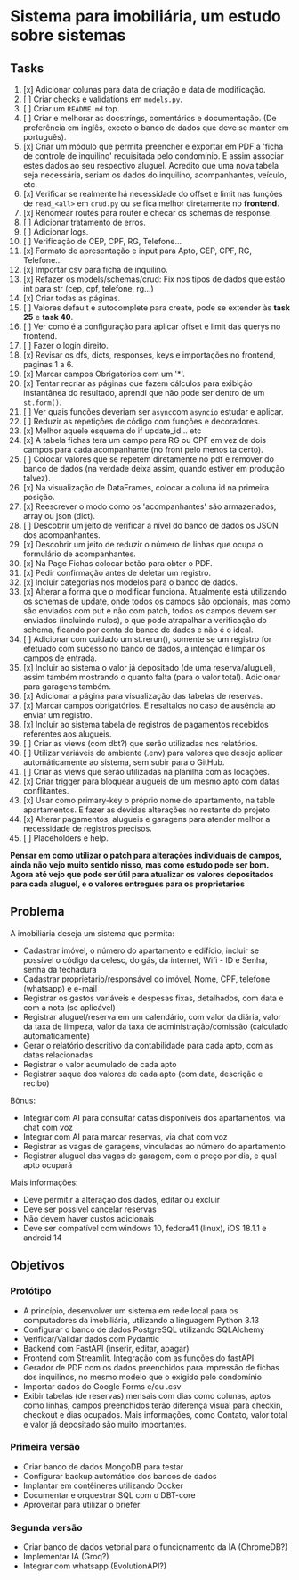 # Sistema para imobiliária, um estudo sobre sistemas

## Tasks

1. [x] Adicionar colunas para data de criação e data de modificação.
2. [ ] Criar checks e validations em `models.py`.
3. [ ] Criar um `README.md` top.
4. [ ] Criar e melhorar as docstrings, comentários e documentação. (De preferência em inglês, exceto o banco de dados que deve se manter em português).
5. [x] Criar um módulo que permita preencher e exportar em PDF a 'ficha de controle de inquilino' requisitada pelo condomínio. E assim associar estes dados ao seu respectivo aluguel. Acredito que uma nova tabela seja necessária, seriam os dados do inquilino, acompanhantes, veículo, etc.
6. [x] Verificar se realmente há necessidade do offset e limit nas funções de `read_<all>` em `crud.py` ou se fica melhor diretamente no **frontend**.
7. [x] Renomear routes para router e checar os schemas de response.
8. [ ] Adicionar tratamento de erros.
9. [ ] Adicionar logs.
10. [ ] Verificação de CEP, CPF, RG, Telefone...
11. [x] Formato de apresentação e input para Apto, CEP, CPF, RG, Telefone...
12. [x] Importar csv para ficha de inquilino.
13. [x] Refazer os models/schemas/crud: Fix nos tipos de dados que estão int para str (cep, cpf, telefone, rg...)
14. [x] Criar todas as páginas.
15. [ ] Valores default e autocomplete para create, pode se extender às **task 25** e **task 40**.
16. [ ] Ver como é a configuração para aplicar offset e limit das querys no frontend.
17. [ ] Fazer o login direito.
18. [x] Revisar os dfs, dicts, responses, keys e importações no frontend, paginas 1 a 6.
19. [x] Marcar campos Obrigatórios com um '*'.
20. [x] Tentar recriar as páginas que fazem cálculos para exibição instantânea do resultado, aprendi que não pode ser dentro de um `st.form()`.
21. [ ] Ver quais funções deveriam ser `async`com `asyncio` estudar e aplicar.
22. [ ] Reduzir as repetições de código com funções e decoradores.
23. [x] Melhor aquele esquema do if update_id... etc
24. [x] A tabela fichas tera um campo para RG ou CPF em vez de dois campos para cada acompanhante (no front pelo menos ta certo).
25. [ ] Colocar valores que se repetem diretamente no pdf e remover do banco de dados (na verdade deixa assim, quando estiver em produção talvez).
26. [x] Na visualização de DataFrames, colocar a coluna id na primeira posição.
27. [x] Reescrever o modo como os 'acompanhantes' são armazenados, array ou json (dict).
28. [ ] Descobrir um jeito de verificar a nível do banco de dados os JSON dos acompanhantes.
29. [x] Descobrir um jeito de reduzir o número de linhas que ocupa o formulário de acompanhantes.
30. [x] Na Page Fichas colocar botão para obter o PDF.
31. [x] Pedir confirmação antes de deletar um registro.
32. [x] Incluir categorias nos modelos para o banco de dados.
33. [x] Alterar a forma que o modificar funciona. Atualmente está utilizando os schemas de update, onde todos os campos são opcionais, mas como são enviados com put e não com patch, todos os campos devem ser enviados (incluindo nulos), o que pode atrapalhar a verificação do schema, ficando por conta do banco de dados e não é o ideal.
34. [ ] Adicionar com cuidado um st.rerun(), somente se um registro for efetuado com sucesso no banco de dados, a intenção é limpar os campos de entrada.
35. [x] Incluir ao sistema o valor já depositado (de uma reserva/aluguel), assim também mostrando o quanto falta (para o valor total). Adicionar para garagens também.
36. [x] Adicionar a página para visualização das tabelas de reservas.
37. [x] Marcar campos obrigatórios. E resaltalos no caso de ausência ao enviar um registro.
38. [x] Incluir ao sistema tabela de registros de pagamentos recebidos referentes aos alugueis.
39. [ ] Criar as views (com dbt?) que serão utilizadas nos relatórios.
40. [ ] Utilizar variáveis de ambiente (.env) para valores que desejo aplicar automáticamente ao sistema, sem subir para o GitHub.
41. [ ] Criar as views que serão utilizadas na planilha com as locações.
42. [x] Criar trigger para bloquear alugueis de um mesmo apto com datas conflitantes.
43. [x] Usar como primary-key o próprio nome do apartamento, na table apartamentos. E fazer as devidas alterações no restante do projeto.
44. [x] Alterar pagamentos, alugueis e garagens para atender melhor a necessidade de registros precisos.
45. [ ] Placeholders e help.

**Pensar em como utilizar o patch para alterações individuais de campos, ainda não vejo muito sentido nisso, mas como estudo pode ser bom.**
**Agora até vejo que pode ser útil para atualizar os valores depositados para cada aluguel, e o valores entregues para os proprietarios**

## Problema

A imobiliária deseja um sistema que permita:

- Cadastrar imóvel, o número do apartamento e edifício, incluir se possível o código da celesc, do gás, da internet, Wifi - ID e Senha, senha da fechadura
- Cadastrar proprietário/responsável do imóvel, Nome, CPF, telefone (whatsapp) e e-mail
- Registrar os gastos variáveis e despesas fixas, detalhados, com data e com a nota (se aplicável)
- Registrar aluguel/reserva em um calendário, com valor da diária, valor da taxa de limpeza, valor da taxa de administração/comissão (calculado automaticamente)
- Gerar o relatório descritivo da contabilidade para cada apto, com as datas relacionadas
- Registrar o valor acumulado de cada apto
- Registrar saque dos valores de cada apto (com data, descrição e recibo)

Bônus:

- Integrar com AI para consultar datas disponíveis dos apartamentos, via chat com voz
- Integrar com AI para marcar reservas, via chat com voz
- Registrar as vagas de garagens, vinculadas ao número do apartamento
- Registrar aluguel das vagas de garagem, com o preço por dia, e qual apto ocupará

Mais informações:

- Deve permitir a alteração dos dados, editar ou excluir
- Deve ser possível cancelar reservas
- Não devem haver custos adicionais
- Deve ser compatível com windows 10, fedora41 (linux), iOS 18.1.1 e android 14

## Objetivos

### Protótipo

- A princípio, desenvolver um sistema em rede local para os computadores da imobiliária, utilizando a linguagem Python 3.13
- Configurar o banco de dados PostgreSQL utilizando SQLAlchemy
- Verificar/Validar dados com Pydantic
- Backend com FastAPI (inserir, editar, apagar)
- Frontend com Streamlit. Integração com as funções do fastAPI
- Gerador de PDF com os dados preenchidos para impressão de fichas dos inquilinos, no mesmo modelo que o exigido pelo condomínio
- Importar dados do Google Forms e/ou .csv
- Exibir tabelas (de reservas) mensais com dias como colunas, aptos como linhas, campos preenchidos terão diferença visual para checkin, checkout e dias ocupados. Mais informações, como Contato, valor total e valor já depositado são muito importantes.

### Primeira versão

- Criar banco de dados MongoDB para testar
- Configurar backup automático dos bancos de dados
- Implantar em contêineres utilizando Docker
- Documentar e orquestrar SQL com o DBT-core
- Aproveitar para utilizar o briefer

### Segunda versão

- Criar banco de dados vetorial para o funcionamento da IA (ChromeDB?)
- Implementar IA (Groq?)
- Integrar com whatsapp (EvolutionAPI?)
